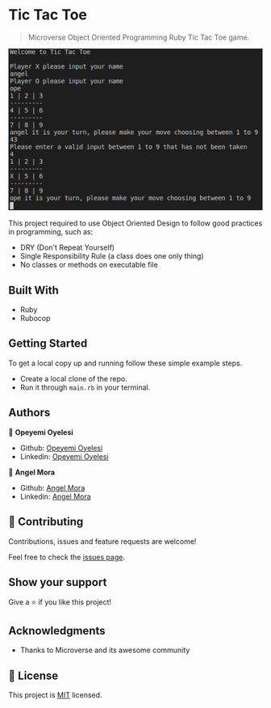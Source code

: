 # Tic Tac Toe

> Microverse Object Oriented Programming Ruby Tic Tac Toe game.

![screenshot](./screenshot.png)

This project required to use Object Oriented Design to follow good practices in programming, such as:

- DRY (Don't Repeat Yourself)
- Single Responsibility Rule (a class does one only thing)
- No classes or methods on executable file

## Built With

- Ruby
- Rubocop

## Getting Started

To get a local copy up and running follow these simple example steps.

- Create a local clone of the repo.
- Run it through `main.rb` in your terminal.

## Authors

👤 **Opeyemi Oyelesi**

- Github: [Opeyemi Oyelesi](https://github.com/githubhandle)
- Linkedin: [Opeyemi Oyelesi](https://www.linkedin.com/in/opeyemioyelesi/)

👤 **Angel Mora**

- Github: [Angel Mora](https://github.com/angel-mora)
- Linkedin: [Angel Mora](https://www.linkedin.com/in/angelmoma/)

## 🤝 Contributing

Contributions, issues and feature requests are welcome!

Feel free to check the [issues page](issues/).

## Show your support

Give a ⭐️ if you like this project!

## Acknowledgments

- Thanks to Microverse and its awesome community

## 📝 License

This project is [MIT](https://opensource.org/licenses/MIT) licensed.
